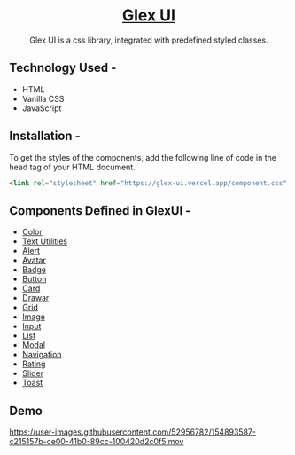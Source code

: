 



<div align="center">
  
  
# [Glex UI](https://glex-ui.vercel.app/)
  Glex UI is a css library, integrated with predefined styled classes. 
</div>

## Technology Used -
  * HTML
  * Vanilla CSS
  * JavaScript
  
## Installation -
To get the styles of the components, add the following line of code in the head tag of your HTML document.
```html
<link rel="stylesheet" href="https://glex-ui.vercel.app/component.css" />
```

## Components Defined in GlexUI  -

  * [Color](https://glex-ui.vercel.app/Get_Started/colors/colors.html)
  * [Text Utilities](https://glex-ui.vercel.app/components/text_utilities/text_utilities.html)
  * [Alert](https://glex-ui.vercel.app/components/alert/alert.html)
  * [Avatar](https://glex-ui.vercel.app/components/avatar/avater.html)
  * [Badge](https://glex-ui.vercel.app/components/badge/badge.html)
  * [Button](https://glex-ui.vercel.app/components/button/button.html)
  * [Card](https://glex-ui.vercel.app/components/card/card.html)
  * [Drawar](https://glex-ui.vercel.app/components/drawar/drawar.html)
  * [Grid](https://glex-ui.vercel.app/components/grid/grid.html)
  * [Image](https://glex-ui.vercel.app/components/image/images.html)
  * [Input](https://glex-ui.vercel.app/components/input/input.html)
  * [List](https://glex-ui.vercel.app/components/list/list.html)
  * [Modal](https://glex-ui.vercel.app/components/modal/modal.html)
  * [Navigation](https://glex-ui.vercel.app/components/navigation/navigation.html)
  * [Rating](https://glex-ui.vercel.app/components/rating/rating.html)
  * [Slider](https://glex-ui.vercel.app/components/slider/slider.html)
  * [Toast](https://glex-ui.vercel.app/components/toast/toast.html)
 
## Demo
https://user-images.githubusercontent.com/52956782/154893587-c215157b-ce00-41b0-89cc-100420d2c0f5.mov
